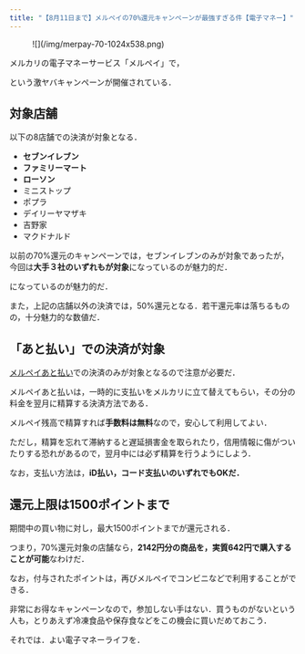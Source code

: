 ```yaml
---
title: "【8月11日まで】メルペイの70%還元キャンペーンが最強すぎる件【電子マネー】"
---
```


<figure class="wp-block-image">![](/img/merpay-70-1024x538.png)</figure>

メルカリの電子マネーサービス「メルペイ」で，

という激ヤバキャンペーンが開催されている．

## 対象店舗

以下の8店舗での決済が対象となる．

* **セブンイレブン**
* **ファミリーマート**
* **ローソン**
* ミニストップ
* ポプラ
* デイリーヤマザキ
* 吉野家
* マクドナルド

以前の70%還元のキャンペーンでは，セブンイレブンのみが対象であったが，今回は**大手３社のいずれもが対象**になっているのが魅力的だ．

になっているのが魅力的だ．

また，上記の店舗以外の決済では，50%還元となる．若干還元率は落ちるものの，十分魅力的な数値だ．

## 「あと払い」での決済が対象

[メルペイあと払い](https://www.mercari.com/jp/help_center/article/684/)での決済のみが対象となるので注意が必要だ．

メルペイあと払いは，一時的に支払いをメルカリに立て替えてもらい，その分の料金を翌月に精算する決済方法である．

メルペイ残高で精算すれば**手数料は無料**なので，安心して利用してよい．

ただし，精算を忘れて滞納すると遅延損害金を取られたり，信用情報に傷がついたりする恐れがあるので，翌月中には必ず精算を行うようにしよう．

なお，支払い方法は，**iD払い，コード支払いのいずれでもOKだ．**

## 還元上限は1500ポイントまで

期間中の買い物に対し，最大1500ポイントまでが還元される．

つまり，70%還元対象の店舗なら，**2142円分の商品を，実質642円で購入することが可能**なわけだ．

なお，付与されたポイントは，再びメルペイでコンビニなどで利用することができる．

非常にお得なキャンペーンなので，参加しない手はない．買うものがないという人も，とりあえず冷凍食品や保存食などをこの機会に買いだめておこう．

それでは．よい電子マネーライフを．